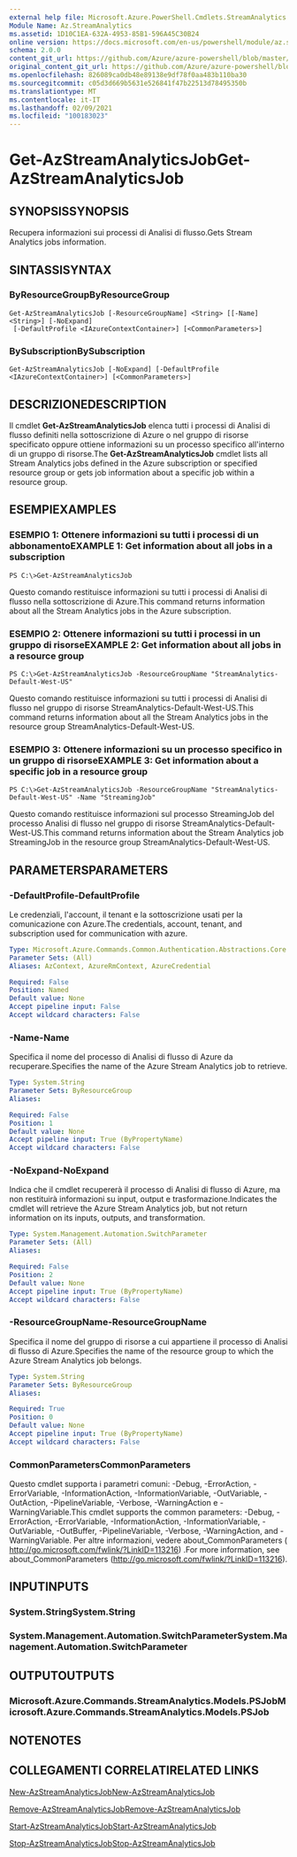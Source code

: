 ```yaml
---
external help file: Microsoft.Azure.PowerShell.Cmdlets.StreamAnalytics.dll-Help.xml
Module Name: Az.StreamAnalytics
ms.assetid: 1D10C1EA-632A-4953-85B1-596A45C30B24
online version: https://docs.microsoft.com/en-us/powershell/module/az.streamanalytics/get-azstreamanalyticsjob
schema: 2.0.0
content_git_url: https://github.com/Azure/azure-powershell/blob/master/src/StreamAnalytics/StreamAnalytics/help/Get-AzStreamAnalyticsJob.md
original_content_git_url: https://github.com/Azure/azure-powershell/blob/master/src/StreamAnalytics/StreamAnalytics/help/Get-AzStreamAnalyticsJob.md
ms.openlocfilehash: 826089ca0db48e89138e9df78f0aa483b110ba30
ms.sourcegitcommit: c05d3d669b5631e526841f47b22513d78495350b
ms.translationtype: MT
ms.contentlocale: it-IT
ms.lasthandoff: 02/09/2021
ms.locfileid: "100183023"
---
```

# <span data-ttu-id="522bb-101">Get-AzStreamAnalyticsJob</span><span class="sxs-lookup"><span data-stu-id="522bb-101">Get-AzStreamAnalyticsJob</span></span>

## <span data-ttu-id="522bb-102">SYNOPSIS</span><span class="sxs-lookup"><span data-stu-id="522bb-102">SYNOPSIS</span></span>
<span data-ttu-id="522bb-103">Recupera informazioni sui processi di Analisi di flusso.</span><span class="sxs-lookup"><span data-stu-id="522bb-103">Gets Stream Analytics jobs information.</span></span>

## <span data-ttu-id="522bb-104">SINTASSI</span><span class="sxs-lookup"><span data-stu-id="522bb-104">SYNTAX</span></span>

### <span data-ttu-id="522bb-105">ByResourceGroup</span><span class="sxs-lookup"><span data-stu-id="522bb-105">ByResourceGroup</span></span>
```
Get-AzStreamAnalyticsJob [-ResourceGroupName] <String> [[-Name] <String>] [-NoExpand]
 [-DefaultProfile <IAzureContextContainer>] [<CommonParameters>]
```

### <span data-ttu-id="522bb-106">BySubscription</span><span class="sxs-lookup"><span data-stu-id="522bb-106">BySubscription</span></span>
```
Get-AzStreamAnalyticsJob [-NoExpand] [-DefaultProfile <IAzureContextContainer>] [<CommonParameters>]
```

## <span data-ttu-id="522bb-107">DESCRIZIONE</span><span class="sxs-lookup"><span data-stu-id="522bb-107">DESCRIPTION</span></span>
<span data-ttu-id="522bb-108">Il cmdlet **Get-AzStreamAnalyticsJob** elenca tutti i processi di Analisi di flusso definiti nella sottoscrizione di Azure o nel gruppo di risorse specificato oppure ottiene informazioni su un processo specifico all'interno di un gruppo di risorse.</span><span class="sxs-lookup"><span data-stu-id="522bb-108">The **Get-AzStreamAnalyticsJob** cmdlet lists all Stream Analytics jobs defined in the Azure subscription or specified resource group or gets job information about a specific job within a resource group.</span></span>

## <span data-ttu-id="522bb-109">ESEMPI</span><span class="sxs-lookup"><span data-stu-id="522bb-109">EXAMPLES</span></span>

### <span data-ttu-id="522bb-110">ESEMPIO 1: Ottenere informazioni su tutti i processi di un abbonamento</span><span class="sxs-lookup"><span data-stu-id="522bb-110">EXAMPLE 1: Get information about all jobs in a subscription</span></span>
```
PS C:\>Get-AzStreamAnalyticsJob
```

<span data-ttu-id="522bb-111">Questo comando restituisce informazioni su tutti i processi di Analisi di flusso nella sottoscrizione di Azure.</span><span class="sxs-lookup"><span data-stu-id="522bb-111">This command returns information about all the Stream Analytics jobs in the Azure subscription.</span></span>

### <span data-ttu-id="522bb-112">ESEMPIO 2: Ottenere informazioni su tutti i processi in un gruppo di risorse</span><span class="sxs-lookup"><span data-stu-id="522bb-112">EXAMPLE 2: Get information about all jobs in a resource group</span></span>
```
PS C:\>Get-AzStreamAnalyticsJob -ResourceGroupName "StreamAnalytics-Default-West-US"
```

<span data-ttu-id="522bb-113">Questo comando restituisce informazioni su tutti i processi di Analisi di flusso nel gruppo di risorse StreamAnalytics-Default-West-US.</span><span class="sxs-lookup"><span data-stu-id="522bb-113">This command returns information about all the Stream Analytics jobs in the resource group StreamAnalytics-Default-West-US.</span></span>

### <span data-ttu-id="522bb-114">ESEMPIO 3: Ottenere informazioni su un processo specifico in un gruppo di risorse</span><span class="sxs-lookup"><span data-stu-id="522bb-114">EXAMPLE 3: Get information about a specific job in a resource group</span></span>
```
PS C:\>Get-AzStreamAnalyticsJob -ResourceGroupName "StreamAnalytics-Default-West-US" -Name "StreamingJob"
```

<span data-ttu-id="522bb-115">Questo comando restituisce informazioni sul processo StreamingJob del processo Analisi di flusso nel gruppo di risorse StreamAnalytics-Default-West-US.</span><span class="sxs-lookup"><span data-stu-id="522bb-115">This command returns information about the Stream Analytics job StreamingJob in the resource group StreamAnalytics-Default-West-US.</span></span>

## <span data-ttu-id="522bb-116">PARAMETERS</span><span class="sxs-lookup"><span data-stu-id="522bb-116">PARAMETERS</span></span>

### <span data-ttu-id="522bb-117">-DefaultProfile</span><span class="sxs-lookup"><span data-stu-id="522bb-117">-DefaultProfile</span></span>
<span data-ttu-id="522bb-118">Le credenziali, l'account, il tenant e la sottoscrizione usati per la comunicazione con Azure.</span><span class="sxs-lookup"><span data-stu-id="522bb-118">The credentials, account, tenant, and subscription used for communication with azure.</span></span>

```yaml
Type: Microsoft.Azure.Commands.Common.Authentication.Abstractions.Core.IAzureContextContainer
Parameter Sets: (All)
Aliases: AzContext, AzureRmContext, AzureCredential

Required: False
Position: Named
Default value: None
Accept pipeline input: False
Accept wildcard characters: False
```

### <span data-ttu-id="522bb-119">-Name</span><span class="sxs-lookup"><span data-stu-id="522bb-119">-Name</span></span>
<span data-ttu-id="522bb-120">Specifica il nome del processo di Analisi di flusso di Azure da recuperare.</span><span class="sxs-lookup"><span data-stu-id="522bb-120">Specifies the name of the Azure Stream Analytics job to retrieve.</span></span>

```yaml
Type: System.String
Parameter Sets: ByResourceGroup
Aliases:

Required: False
Position: 1
Default value: None
Accept pipeline input: True (ByPropertyName)
Accept wildcard characters: False
```

### <span data-ttu-id="522bb-121">-NoExpand</span><span class="sxs-lookup"><span data-stu-id="522bb-121">-NoExpand</span></span>
<span data-ttu-id="522bb-122">Indica che il cmdlet recupererà il processo di Analisi di flusso di Azure, ma non restituirà informazioni su input, output e trasformazione.</span><span class="sxs-lookup"><span data-stu-id="522bb-122">Indicates the cmdlet will retrieve the Azure Stream Analytics job, but not return information on its inputs, outputs, and transformation.</span></span>

```yaml
Type: System.Management.Automation.SwitchParameter
Parameter Sets: (All)
Aliases:

Required: False
Position: 2
Default value: None
Accept pipeline input: True (ByPropertyName)
Accept wildcard characters: False
```

### <span data-ttu-id="522bb-123">-ResourceGroupName</span><span class="sxs-lookup"><span data-stu-id="522bb-123">-ResourceGroupName</span></span>
<span data-ttu-id="522bb-124">Specifica il nome del gruppo di risorse a cui appartiene il processo di Analisi di flusso di Azure.</span><span class="sxs-lookup"><span data-stu-id="522bb-124">Specifies the name of the resource group to which the Azure Stream Analytics job belongs.</span></span>

```yaml
Type: System.String
Parameter Sets: ByResourceGroup
Aliases:

Required: True
Position: 0
Default value: None
Accept pipeline input: True (ByPropertyName)
Accept wildcard characters: False
```

### <span data-ttu-id="522bb-125">CommonParameters</span><span class="sxs-lookup"><span data-stu-id="522bb-125">CommonParameters</span></span>
<span data-ttu-id="522bb-126">Questo cmdlet supporta i parametri comuni: -Debug, -ErrorAction, -ErrorVariable, -InformationAction, -InformationVariable, -OutVariable, -OutAction, -PipelineVariable, -Verbose, -WarningAction e -WarningVariable.</span><span class="sxs-lookup"><span data-stu-id="522bb-126">This cmdlet supports the common parameters: -Debug, -ErrorAction, -ErrorVariable, -InformationAction, -InformationVariable, -OutVariable, -OutBuffer, -PipelineVariable, -Verbose, -WarningAction, and -WarningVariable.</span></span> <span data-ttu-id="522bb-127">Per altre informazioni, vedere about_CommonParameters ( http://go.microsoft.com/fwlink/?LinkID=113216) .</span><span class="sxs-lookup"><span data-stu-id="522bb-127">For more information, see about_CommonParameters (http://go.microsoft.com/fwlink/?LinkID=113216).</span></span>

## <span data-ttu-id="522bb-128">INPUT</span><span class="sxs-lookup"><span data-stu-id="522bb-128">INPUTS</span></span>

### <span data-ttu-id="522bb-129">System.String</span><span class="sxs-lookup"><span data-stu-id="522bb-129">System.String</span></span>

### <span data-ttu-id="522bb-130">System.Management.Automation.SwitchParameter</span><span class="sxs-lookup"><span data-stu-id="522bb-130">System.Management.Automation.SwitchParameter</span></span>

## <span data-ttu-id="522bb-131">OUTPUT</span><span class="sxs-lookup"><span data-stu-id="522bb-131">OUTPUTS</span></span>

### <span data-ttu-id="522bb-132">Microsoft.Azure.Commands.StreamAnalytics.Models.PSJob</span><span class="sxs-lookup"><span data-stu-id="522bb-132">Microsoft.Azure.Commands.StreamAnalytics.Models.PSJob</span></span>

## <span data-ttu-id="522bb-133">NOTE</span><span class="sxs-lookup"><span data-stu-id="522bb-133">NOTES</span></span>

## <span data-ttu-id="522bb-134">COLLEGAMENTI CORRELATI</span><span class="sxs-lookup"><span data-stu-id="522bb-134">RELATED LINKS</span></span>

[<span data-ttu-id="522bb-135">New-AzStreamAnalyticsJob</span><span class="sxs-lookup"><span data-stu-id="522bb-135">New-AzStreamAnalyticsJob</span></span>](./New-AzStreamAnalyticsJob.md)

[<span data-ttu-id="522bb-136">Remove-AzStreamAnalyticsJob</span><span class="sxs-lookup"><span data-stu-id="522bb-136">Remove-AzStreamAnalyticsJob</span></span>](./Remove-AzStreamAnalyticsJob.md)

[<span data-ttu-id="522bb-137">Start-AzStreamAnalyticsJob</span><span class="sxs-lookup"><span data-stu-id="522bb-137">Start-AzStreamAnalyticsJob</span></span>](./Start-AzStreamAnalyticsJob.md)

[<span data-ttu-id="522bb-138">Stop-AzStreamAnalyticsJob</span><span class="sxs-lookup"><span data-stu-id="522bb-138">Stop-AzStreamAnalyticsJob</span></span>](./Stop-AzStreamAnalyticsJob.md)



